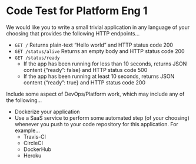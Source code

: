 # Code Test for Platform Eng 1

We would like you to write a small trivial application in any language of your choosing that provides the following HTTP endpoints…

- `GET /` Returns plain-text “Hello world” and HTTP status code 200
- `GET /status/alive` Returns an empty body and HTTP status code 200
- `GET /status/ready`
  - If the app has been running for less than 10 seconds, returns JSON content {“ready”: false} and HTTP status code 500
  - If the app has been running at least 10 seconds, returns JSON content {“ready”: true} and HTTP status code 200

Include some aspect of DevOps/Platform work, which may include any of the following...

- Dockerize your application
- Use a SaaS service to perform some automated step (of your choosing) whenever you push to your code repository for this application. For example...
  - Travis-CI
  - CircleCI
  - DockerHub
  - Heroku